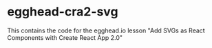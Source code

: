 # egghead-cra2-svg
This contains the code for the egghead.io lesson "Add SVGs as React Components with Create React App 2.0"
